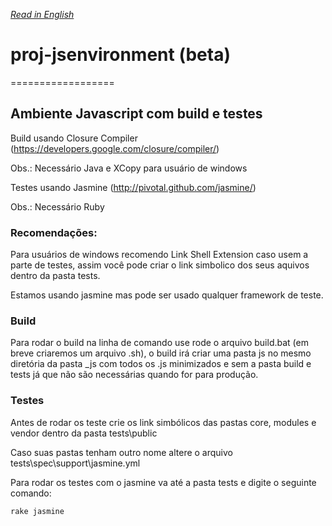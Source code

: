 *[Read in English](https://github.com/tisvasconcelos/proj-jsenvironment/blob/master/README.md)*

# proj-jsenvironment (beta)
==================

## Ambiente Javascript com build e testes

Build usando Closure Compiler (https://developers.google.com/closure/compiler/)

Obs.: Necessário Java e XCopy para usuário de windows

Testes usando Jasmine (http://pivotal.github.com/jasmine/)

Obs.: Necessário Ruby

### Recomendações:

Para usuários de windows recomendo Link Shell Extension caso usem a parte de testes, 
assim você pode criar o link simbolico dos seus aquivos dentro da pasta tests.

Estamos usando jasmine mas pode ser usado qualquer framework de teste.

### Build

Para rodar o build na linha de comando use rode o arquivo build.bat 
(em breve criaremos um arquivo .sh), o build irá criar uma pasta js no mesmo 
diretória da pasta _js com todos os .js minimizados e sem a pasta build e tests 
já que não são necessárias quando for para produção.

### Testes

Antes de rodar os teste crie os link simbólicos das pastas core, modules e vendor dentro da pasta tests\public

Caso suas pastas tenham outro nome altere o arquivo tests\spec\support\jasmine.yml

Para rodar os testes com o jasmine va até a pasta tests e digite o seguinte comando:
```bash
rake jasmine
```